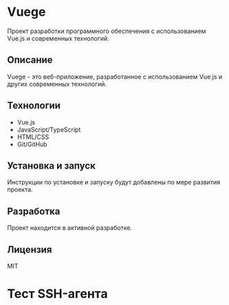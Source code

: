 # Vuege

Проект разработки программного обеспечения с использованием Vue.js и современных технологий.

## Описание

Vuege - это веб-приложение, разработанное с использованием Vue.js и других современных технологий.

## Технологии

- Vue.js
- JavaScript/TypeScript
- HTML/CSS
- Git/GitHub

## Установка и запуск

Инструкции по установке и запуску будут добавлены по мере развития проекта.

## Разработка

Проект находится в активной разработке.

## Лицензия

MIT
# Тест SSH-агента
